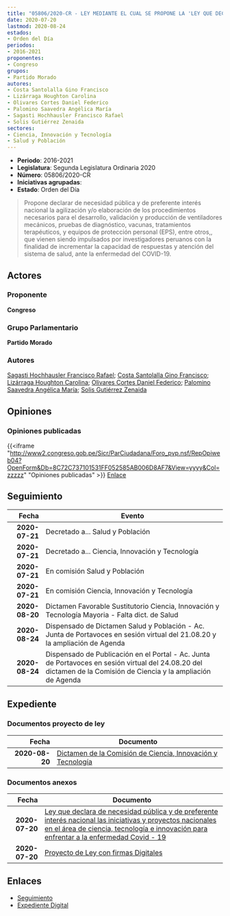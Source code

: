 ```yaml
---
title: "05806/2020-CR - LEY MEDIANTE EL CUAL SE PROPONE LA 'LEY QUE DECLARA DE NECESIDAD PÚBLICA Y DE PREFERENTE INTERÉS NACIONAL LAS INICIATIVAS Y PROYECTOS NACIONALES EN EL ÁREA DE CIENCIA, TECNOLOGÍA E INNOVACIÓN PARA ENFRENTAR A LA ENFERMEDAD COVID-19'."
date: 2020-07-20
lastmod: 2020-08-24
estados:
- Orden del Día
periodos:
- 2016-2021
proponentes:
- Congreso
grupos:
- Partido Morado
autores:
- Costa Santolalla Gino Francisco
- Lizárraga Houghton Carolina
- Olivares Cortes Daniel Federico
- Palomino Saavedra Angélica María
- Sagasti Hochhausler Francisco Rafael
- Solis Gutiérrez Zenaida
sectores:
- Ciencia, Innovación y Tecnología
- Salud y Población
---
```

- **Periodo**: 2016-2021
- **Legislatura**: Segunda Legislatura Ordinaria 2020
- **Número**: 05806/2020-CR
- **Iniciativas agrupadas**: 
- **Estado**: Orden del Día

> Propone declarar de necesidad pública y de preferente interés nacional la agilización y/o elaboración de los procedimientos necesarios para el desarrollo, validación y producción de ventiladores mecánicos, pruebas de diagnóstico, vacunas, tratamientos terapéuticos, y equipos de protección personal (EPS), entre otros,, que vienen siendo impulsados por investigadores peruanos con la finalidad de incrementar la capacidad de respuestas y atención del sistema de salud, ante la enfermedad del COVID-19.


## Actores

### Proponente

**Congreso**

### Grupo Parlamentario

**Partido Morado**

### Autores

[Sagasti Hochhausler Francisco Rafael](mailto:mailto:fsagasti@congreso.gob.pe); [Costa Santolalla Gino Francisco](mailto:mailto:gcosta@congreso.gob.pe); [Lizárraga Houghton Carolina](mailto:mailto:clizarraga@congreso.gob.pe); [Olivares Cortes Daniel Federico](mailto:mailto:dolivares@congreso.gob.pe); [Palomino Saavedra Angélica María](mailto:mailto:apalomino@congreso.gob.pe); [Solis Gutiérrez Zenaida](mailto:mailto:zsolis@congreso.gob.pe)

## Opiniones

### Opiniones publicadas

{{<iframe "http://www2.congreso.gob.pe/Sicr/ParCiudadana/Foro_pvp.nsf/RepOpiweb04?OpenForm&Db=8C72C737101531FF052585AB006D8AF7&View=yyyy&Col=zzzzz" "Opiniones publicadas" >}}
[Enlace](http://www2.congreso.gob.pe/Sicr/ParCiudadana/Foro_pvp.nsf/RepOpiweb04?OpenForm&Db=8C72C737101531FF052585AB006D8AF7&View=yyyy&Col=zzzzz)


## Seguimiento

| Fecha | Evento |
|------:|--------|
| **2020-07-21** | Decretado a... Salud y Población |
| **2020-07-21** | Decretado a... Ciencia, Innovación y Tecnología |
| **2020-07-21** | En comisión Salud y Población |
| **2020-07-21** | En comisión Ciencia, Innovación y Tecnología |
| **2020-08-20** | Dictamen Favorable Sustitutorio Ciencia, Innovación y Tecnología Mayoria - Falta dict. de Salud |
| **2020-08-24** | Dispensado de Dictamen Salud y Población - Ac. Junta de Portavoces en sesión virtual del 21.08.20 y la ampliación de Agenda |
| **2020-08-24** | Dispensado de Publicación en el Portal - Ac. Junta de Portavoces en sesión virtual del 24.08.20 del dictamen de la Comisión de Ciencia y la ampliación de Agenda |

## Expediente

### Documentos proyecto de ley

| Fecha | Documento |
|------:|-----------|
| **2020-08-20** | [Dictamen de la Comisión de Ciencia, Innovación y Tecnología](http://www.leyes.congreso.gob.pe/Documentos/2016_2021/Dictamenes/Proyectos_de_Ley/05806DC02MAY20200820.pdf) |

### Documentos anexos

| Fecha | Documento |
|------:|-----------|
| **2020-07-20** | [Ley que declara de necesidad pública y de preferente interés nacional las iniciativas y proyectos nacionales en el área de ciencia, tecnología e innovación para enfrentar a la enfermedad Covid - 19](http://www.leyes.congreso.gob.pe/Documentos/2016_2021/Proyectos_de_Ley_y_de_Resoluciones_Legislativas/PL05806-20200720.pdf) |
| **2020-07-20** | [Proyecto de Ley con firmas Digitales](http://www.leyes.congreso.gob.pe/Documentos/2016_2021/Proyectos_de_Ley_y_de_Resoluciones_Legislativas/Proyectos_Firmas_digitales/PL05806.pdf) |

## Enlaces

- [Seguimiento](http://www2.congreso.gob.pe/Sicr/TraDocEstProc/CLProLey2016.nsf/f7fff46988ca05b1052578e100829cc7/47b6d7e8d382cc49052585ac00014997?OpenDocument)
- [Expediente Digital](http://www2.congreso.gob.pe/Sicr/TraDocEstProc/Expvirt_2011.nsf/visbusqptramdoc1621/05806?opendocument)

